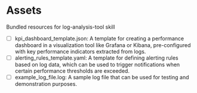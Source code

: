 # Assets

Bundled resources for log-analysis-tool skill

- [ ] kpi_dashboard_template.json: A template for creating a performance dashboard in a visualization tool like Grafana or Kibana, pre-configured with key performance indicators extracted from logs.
- [ ] alerting_rules_template.yaml: A template for defining alerting rules based on log data, which can be used to trigger notifications when certain performance thresholds are exceeded.
- [ ] example_log_file.log: A sample log file that can be used for testing and demonstration purposes.
